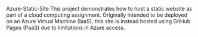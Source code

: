 Azure-Static-Site
This project demonstrates how to host a static website as part of a cloud computing assignment. Originally intended to be deployed on an Azure Virtual Machine (IaaS), this site is instead hosted using GitHub Pages (PaaS) due to limitations in Azure access.
